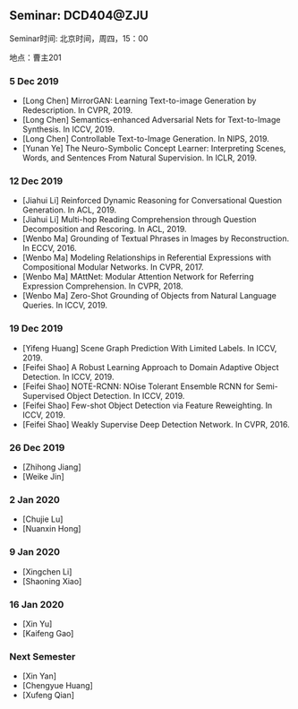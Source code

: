 ## Seminar: DCD404@ZJU

Seminar时间: 北京时间，周四，15：00

地点：曹主201

### 5 Dec 2019
- [Long Chen] MirrorGAN: Learning Text-to-image Generation by Redescription. In CVPR, 2019.
- [Long Chen] Semantics-enhanced Adversarial Nets for Text-to-Image Synthesis. In ICCV, 2019.
- [Long Chen] Controllable Text-to-Image Generation. In NIPS, 2019.
- [Yunan Ye] The Neuro-Symbolic Concept Learner: Interpreting Scenes, Words, and Sentences From Natural Supervision. In ICLR, 2019.

### 12 Dec 2019
- [Jiahui Li] Reinforced Dynamic Reasoning for Conversational Question Generation. In ACL, 2019.
- [Jiahui Li] Multi-hop Reading Comprehension through Question Decomposition and Rescoring. In ACL, 2019.
- [Wenbo Ma] Grounding of Textual Phrases in Images by Reconstruction. In ECCV, 2016.
- [Wenbo Ma] Modeling Relationships in Referential Expressions with Compositional Modular Networks. In CVPR, 2017.
- [Wenbo Ma] MAttNet: Modular Attention Network for Referring Expression Comprehension. In CVPR, 2018.
- [Wenbo Ma] Zero-Shot Grounding of Objects from Natural Language Queries. In ICCV, 2019.

  

### 19 Dec 2019
- [Yifeng Huang] Scene Graph Prediction With Limited Labels. In ICCV, 2019.
- [Feifei Shao] A Robust Learning Approach to Domain Adaptive Object Detection. In ICCV, 2019.
- [Feifei Shao] NOTE-RCNN: NOise Tolerant Ensemble RCNN for Semi-Supervised Object Detection. In ICCV, 2019.
- [Feifei Shao] Few-shot Object Detection via Feature Reweighting. In ICCV, 2019.
- [Feifei Shao] Weakly Supervise Deep Detection Network. In CVPR, 2016.

### 26 Dec 2019
- [Zhihong Jiang]
- [Weike Jin]

### 2 Jan 2020
- [Chujie Lu]
- [Nuanxin Hong]

### 9 Jan 2020
- [Xingchen Li]
- [Shaoning Xiao]

### 16 Jan 2020
- [Xin Yu]
- [Kaifeng Gao]

### Next Semester
- [Xin Yan]
- [Chengyue Huang]
- [Xufeng Qian]
